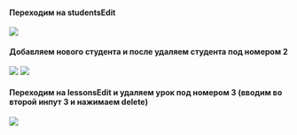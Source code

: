 #### Переходим на studentsEdit 
![](https://sun4-12.userapi.com/xHWLggpN70PPYnB-b8ZMi0klwOAglPl9Fs9PHw/NJSQVdEYaZ8.jpg)
#### Добавляем нового студента и после удаляем студента под номером 2
![](https://sun4-16.userapi.com/tkAMnTyLp2A-CzepAjTwepmmbSsD-tFnbqOjOQ/1OoYh0kXtSs.jpg)
![](https://sun4-10.userapi.com/NAfdTy-gfC8fVoBrax5UzYb__NFjUjbj1numDQ/mf5DeM5l9gI.jpg)
#### Переходим на lessonsEdit и удаляем урок под номером 3 (вводим во второй инпут 3 и нажимаем delete)
![](https://sun4-12.userapi.com/OzsYIzonNjGJM7jXthtT-vD3OlCtYAK8rfNx4g/4pyaWpUsgxU.jpg)
